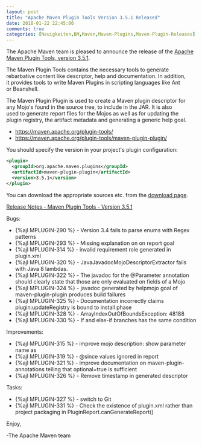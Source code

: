 ```yaml
---
layout: post
title: "Apache Maven Plugin Tools Version 3.5.1 Released"
date: 2018-01-22 22:45:00
comments: true
categories: [Neuigkeiten,BM,Maven,Maven-Plugins,Maven-Plugin-Releases]
---
```

The Apache Maven team is pleased to announce the release of the 
[Apache Maven Plugin Tools, version 3.5.1](https://maven.apache.org/plugin-tools/).

The Maven Plugin Tools contains the necessary tools to generate  
rebarbative content like descriptor, help and documentation. In addition,  
it provides tools to write Maven Plugins in scripting languages like Ant  
or Beanshell.

The Maven Plugin Plugin is used to create a Maven plugin descriptor for  
any Mojo's found in the source tree, to include in the JAR. It is also  
used to generate report files for the Mojos as well as for updating the  
plugin registry, the artifact metadata and generating a generic help goal.

 * https://maven.apache.org/plugin-tools/
 * https://maven.apache.org/plugin-tools/maven-plugin-plugin/

You should specify the version in your project's plugin configuration:

``` xml
<plugin>
  <groupId>org.apache.maven.plugins</groupId>
  <artifactId>maven-plugin-plugin</artifactId>
  <version>3.5.1</version>
</plugin>
```
You can download the appropriate sources etc. from the [download page](https://maven.apache.org/plugins-tools/download.cgi).

<!-- more -->

[Release Notes - Maven Plugin Tools - Version 3.5.1](https://issues.apache.org/jira/secure/ReleaseNote.jspa?projectId=12317820&version=12338196)


Bugs:

 * {%ajl MPLUGIN-290 %} - Version 3.4 fails to parse enums with Regex patterns
 * {%ajl MPLUGIN-293 %} - Missing explanation on <requirements> on report goal
 * {%ajl MPLUGIN-314 %} - invalid requirement role generated in plugin.xml
 * {%ajl MPLUGIN-320 %} - JavaJavadocMojoDescriptorExtractor fails with Java 8 lambdas.
 * {%ajl MPLUGIN-322 %} - The javadoc for the @Parameter annotation should clearly state that those are only evaluated on fields of a Mojo
 * {%ajl MPLUGIN-324 %} - javadoc generated by helpmojo goal of maven-plugin-plugin produces build failures
 * {%ajl MPLUGIN-325 %} - Documentation incorrectly claims plugin:updateRegistry is bound to install phase
 * {%ajl MPLUGIN-328 %} - ArrayIndexOutOfBoundsException: 48188 
 * {%ajl MPLUGIN-330 %} - If and else-if branches has the same condition

Improvements:

 * {%ajl MPLUGIN-315 %} - improve mojo description: show parameter name as <parameter>
 * {%ajl MPLUGIN-319 %} - @since values ignored in report
 * {%ajl MPLUGIN-321 %} - improve documentation on maven-plugin-annotations telling that optional=true is sufficient
 * {%ajl MPLUGIN-326 %} - Remove timestamp in generated descriptor

Tasks:

 * {%ajl MPLUGIN-327 %} - switch to Git
 * {%ajl MPLUGIN-331 %} - Check the existence of plugin.xml rather than project packaging in PluginReport.canGenerateReport()


Enjoy,

-The Apache Maven team

